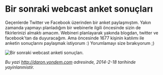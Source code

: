 # Bir sonraki webcast anket sonuçları 

Geçenlerde Twitter ve Facebook üzerinden bir anket paylaşmıştım. Yakın
zamanda yapmayı planladığım bir webinerle ilgili öncesinde sizin de
fikirlerinizi almaktı amacım. Webineri planlayarak yakında blogdan,
twitter ve facebook'tan da duyuracağım. Ama öncesinde 1677 kişinin
katılımı ile anketin sonuçlarını paylaşmak istiyorum :) Yorumlamayı size
bırakıyorum ;)

![Bir sonraki webcast anketi
sonuçları.](../media/Bir_sonraki_webcast_anket_sonuclari/info.jpg)


*Bu yazi http://daron.yondem.com adresinde, 2014-2-18 tarihinde yayinlanmistir.*